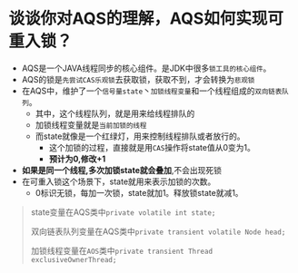# 谈谈你对AQS的理解，AQS如何实现可重⼊锁？ 

- AQS是⼀个JAVA线程同步的核心组件。是JDK中很多`锁⼯具的核心组件`。 
- AQS的锁是`先尝试CAS乐观锁`去获取锁，获取不到，才会转换为`悲观锁`
- 在AQS中，维护了⼀个`信号量state`丶`加锁线程变量`和⼀个线程组成的`双向链表队列`。
  - 其中，这个线程队列，就是⽤来给线程排队的
  - 加锁线程变量就是`当前加锁的线程`
  - ⽽state就像是⼀个红绿灯，⽤来控制线程排队或者放⾏的。 
    - 这个加锁的过程，直接就是用`CAS`操作将state值从0变为1。
    - **预计为0,修改+1**
- **如果是同一个线程,多次加锁state就会叠加**,不会出现死锁
- 在可重⼊锁这个场景下，state就⽤来表示加锁的次数。
  - 0标识⽆锁，每加⼀次锁，state就加1。释放锁state就减1。 

> state变量在AQS类中`private volatile int state;`
>
> 双向链表队列变量在AQS类中`private transient volatile Node head;`
>
> 加锁线程变量在`AOS`类中`private transient Thread exclusiveOwnerThread;`

